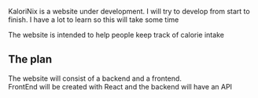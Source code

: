 KaloriNix is a website under development. I will try to develop from start to finish. I have a lot to learn so this will take some time

The website is intended to help people keep track of calorie intake

## The plan
The website will consist of a backend and a frontend.<br>
FrontEnd will be created with React and the backend will have an API

